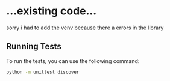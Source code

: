 # ...existing code...

sorry i had to add the venv because there a errors in the library

## Running Tests

To run the tests, you can use the following command:

```bash
python -m unittest discover
```

